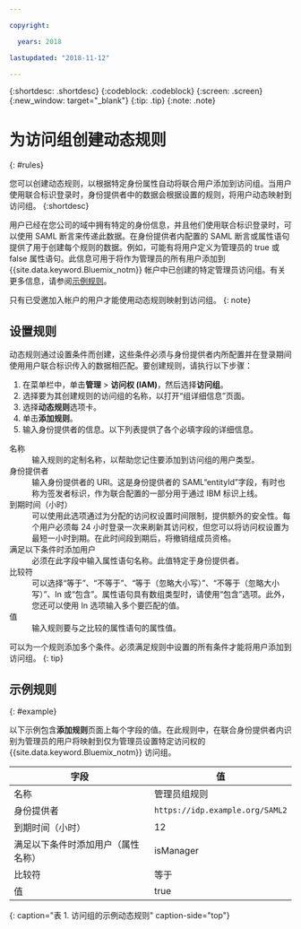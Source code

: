 ```yaml
---

copyright:

  years: 2018

lastupdated: "2018-11-12"

---
```


{:shortdesc: .shortdesc}
{:codeblock: .codeblock}
{:screen: .screen}
{:new_window: target="_blank"}
{:tip: .tip}
{:note: .note}

# 为访问组创建动态规则
{: #rules}

您可以创建动态规则，以根据特定身份属性自动将联合用户添加到访问组。当用户使用联合标识登录时，身份提供者中的数据会根据设置的规则，将用户动态映射到访问组。
{:shortdesc}

用户已经在您公司的域中拥有特定的身份信息，并且他们使用联合标识登录时，可以使用 SAML 断言来传递此数据。在身份提供者内配置的 SAML 断言或属性语句提供了用于创建每个规则的数据。例如，可能有将用户定义为管理员的 true 或 false 属性语句。此信息可用于将作为管理员的所有用户添加到 {{site.data.keyword.Bluemix_notm}} 帐户中已创建的特定管理员访问组。有关更多信息，请参阅[示例规则](accessgroup_rules.html#example)。

只有已受邀加入帐户的用户才能使用动态规则映射到访问组。
{: note}

## 设置规则

动态规则通过设置条件而创建，这些条件必须与身份提供者内所配置并在登录期间使用用户联合标识传入的数据相匹配。要创建规则，请执行以下步骤：

1. 在菜单栏中，单击**管理** &gt; **访问权 (IAM)**，然后选择**访问组**。
2. 选择要为其创建规则的访问组的名称，以打开“组详细信息”页面。
3. 选择**动态规则**选项卡。
4. 单击**添加规则**。
5. 输入身份提供者的信息。以下列表提供了各个必填字段的详细信息。

<dl>
<dt>名称</dt>
<dd>输入规则的定制名称，以帮助您记住要添加到访问组的用户类型。</dd>
<dt>身份提供者</dt>
<dd>输入身份提供者的 URI。这是身份提供者的 SAML“entityId”字段，有时也称为签发者标识，作为联合配置的一部分用于通过 IBM 标识上线。</dd>
<dt>到期时间（小时）</dt>
<dd>可以使用此选项通过为分配的访问权设置时间限制，提供额外的安全性。每个用户必须每 24 小时登录一次来刷新其访问权，但您可以将访问权设置为最短一小时到期。在此时间段到期后，将撤销组成员资格。</dd>
<dt>满足以下条件时添加用户</dt>
<dd>必须在此字段中输入属性语句名称。此值特定于身份提供者。</dd>
<dt>比较符</dt>
<dd>可以选择“等于”、“不等于”、“等于（忽略大小写）”、“不等于（忽略大小写）”、In 或“包含”。属性语句具有数组类型时，请使用“包含”选项。此外，您还可以使用 In 选项输入多个要匹配的值。</dd>
<dt>值</dt>
<dd>输入规则要与之比较的属性语句的属性值。</dd>
</dl>

可以为一个规则添加多个条件。必须满足规则中设置的所有条件才能将用户添加到访问组。
{: tip}

## 示例规则
{: #example}

以下示例包含**添加规则**页面上每个字段的值。在此规则中，在联合身份提供者内识别为管理员的用户将映射到仅为管理员设置特定访问权的 {{site.data.keyword.Bluemix_notm}} 访问组。

|字段|值|
|----------|---------|
|名称|管理员组规则|
|身份提供者|`https://idp.example.org/SAML2`|
|到期时间（小时）|12|
|满足以下条件时添加用户（属性名称）|isManager|
|比较符|等于|
|值|true|
{: caption="表 1. 访问组的示例动态规则" caption-side="top"}

